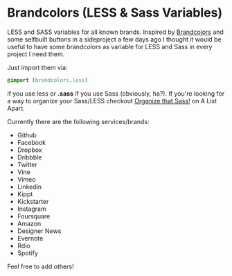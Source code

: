 Brandcolors (LESS & Sass Variables)
===========

LESS and SASS variables for all known brands. Inspired by [Brandcolors](http://brandcolors.net/) and 
some selfbuilt buttons in a sideproject a few days ago I thought it would be useful to have some brandcolors
as variable for LESS and Sass in every project I need them. 

Just import them via: 

 ```css 
@import (brandcolors.less)
 ```
 
if you use less or **.sass** if you use Sass (obviously, ha?). If you're looking for a way to organize your Sass/LESS checkout [Organize that Sass!](http://alistapart.com/blog/post/organize-that-sass) on A List Apart.

Currently there are the following services/brands: 

* Github
* Facebook
* Dropbox
* Dribbble
* Twitter
* Vine
* Vimeo
* Linkedin
* Kippt
* Kickstarter
* Instagram
* Foursquare
* Amazon
* Designer News
* Evernote
* Rdio
* Spotify

Feel free to add others! 